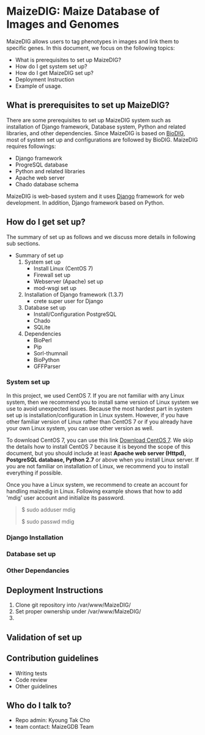 # MaizeDIG: Maize Database of Images and Genomes #

MaizeDIG allows users to tag phenotypes in images and link them to specific genes.
In this document, we focus on the following topics:

* What is prerequisites to set up MaizeDIG?
* How do I get system set up?
* How do I get MaizeDIG set up?
* Deployment Instruction
* Example of usage.


## What is prerequisites to set up MaizeDIG?

There are some prerequisites to set up MaizeDIG system such as installation 
of Django framework, Database system, Python and related libraries, and other dependencies.
Since MaizeDIG is based on [BioDIG](https://github.com/idoerg/BioDIG), 
most of system set up and configurations are followed by BioDIG.
MaizeDIG requires followings:

* Django framework
* ProgreSQL database
* Python and related libraries
* Apache web server
* Chado database schema

MaizeDIG is web-based system and it uses [Django](https://www.djangoproject.com/) 
framework for web development.
In addition, Django framework based on Python.

## How do I get set up?

The summary of set up as follows and we discuss more details in following sub sections.

* Summary of set up
  1. System set up
      - Install Linux (CentOS 7)
      - Firewall set up
      - Webserver (Apache) set up
      - mod-wsgi set up
  2. Installation of Django framework (1.3.7)
      - crete super user for Django
  3. Database set up
      - Install/Configuration PostgreSQL
      - Chado
      - SQLite
  4. Dependencies
      - BioPerl
      - Pip
      - Sorl-thumnail
      - BioPython
      - GFFParser


### System set up

In this project, we used CentOS 7.
If you are not familiar with any Linux system, then we recommend you to install same version of 
Linux system we use to avoid unexpected issues.
Because the most hardest part in system set up is installation/configuration in Linux system.
However, if you have other familiar version of Linux rather than CentOS 7 or 
if you already have your own Linux system, you can use other version as well.

To download CentOS 7, you can use this link [Download CentOS 7](https://www.centos.org/download/).
We skip the details how to install CentOS 7 because it is beyond the scope of this document, 
but you should include at least **Apache web server (Httpd), PostgreSQL database, Python 2.7** 
or above when you install Linux server.
If you are not familiar on installation of Linux, we recommend you to install everything if possible.

Once you have a Linux system, we recommend to create an account for handling maizedig in Linux. 
Following example shows that how to add 'mdig' user account and initialize its password.

> $ sudo adduser mdig
>
> $ sudo passwd mdig


### Django Installation


### Database set up


### Other Dependancies



## Deployment Instructions

1. Clone git repository into /var/www/MaizeDIG/
2. Set proper ownership under /var/www/MaizeDIG/
3. 


## Validation of set up

## Contribution guidelines ###

* Writing tests
* Code review
* Other guidelines

## Who do I talk to? ###

* Repo admin: Kyoung Tak Cho
* team contact: MaizeGDB Team